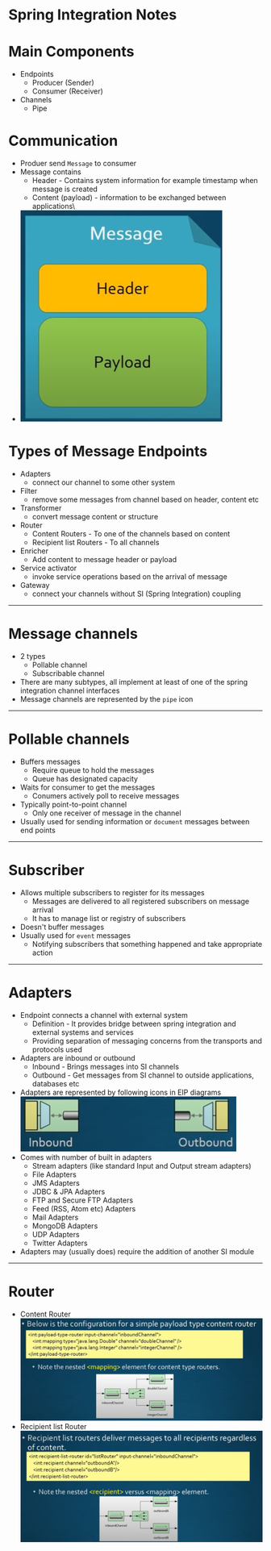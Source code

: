 # Spring Integration Notes

# Main Components
* Endpoints
	* Producer (Sender)
	* Consumer (Receiver)
* Channels
	* Pipe

# Communication
* Produer send `Message` to consumer
* Message contains
	* Header - Contains system information for example timestamp when message is created
	* Content (payload) - information to be exchanged between applications\
* ![picture](imgs/message.jpg)

# Types of Message Endpoints
* Adapters
	* connect our channel to some other system
* Filter
	* remove some messages from channel based on header, content etc
* Transformer
	* convert message content or structure
* Router
	* Content Routers - To one of the channels based on content
	* Recipient list Routers - To all channels
* Enricher
	* Add content to message header or payload
* Service activator
	* invoke service operations based on the arrival of message
* Gateway
	* connect your channels without SI (Spring Integration) coupling
------
# Message channels
* 2 types
	* Pollable channel
	* Subscribable channel
* There are many subtypes, all implement at least of one of the spring integration channel interfaces
* Message channels are represented by the `pipe` icon
------
# Pollable channels
* Buffers messages
	* Require queue to hold the messages
	* Queue has designated capacity
* Waits for consumer to get the messages
	* Conumers actively poll to receive messages
* Typically point-to-point channel
	* Only one receiver of message in the channel
* Usually used for sending information or `document` messages between end points
------
# Subscriber
* Allows multiple subscribers to register for its messages
	* Messages are delivered to all registered subscribers on message arrival
	* It has to manage list or registry of subscribers
* Doesn't buffer messages
* Usually used for `event` messages
	* Notifying subscribers that something happened and take appropriate action
------
# Adapters
* Endpoint connects a channel with external system
	* Definition - It provides bridge between spring integration and external systems and services
	* Providing separation of messaging concerns from the transports and protocols used
* Adapters are inbound or outbound
	* Inbound - Brings messages into SI channels
	* Outbound - Get messages from SI channel to outside applications, databases etc
* Adapters are represented by following icons in EIP diagrams\
![picture](imgs/inbound-outbound.jpg)
* Comes with number of built in adapters
	* Stream adapters (like standard Input and Output stream adapters)
	* File Adapters
	* JMS Adapters
	* JDBC & JPA Adapters
	* FTP and Secure FTP Adapters
	* Feed (RSS, Atom etc) Adapters
	* Mail Adapters
	* MongoDB Adapters
	* UDP Adapters
	* Twitter Adapters
* Adapters may (usually does) require the addition of another SI module
------
# Router
* Content Router\
![picture](imgs/content-router.jpg)
* Recipient list Router\
![picture](imgs/recipient-list-router.jpg)